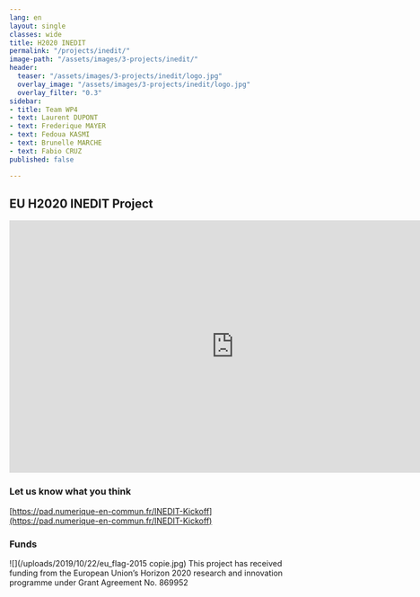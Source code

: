 ```yaml
---
lang: en
layout: single
classes: wide
title: H2020 INEDIT
permalink: "/projects/inedit/"
image-path: "/assets/images/3-projects/inedit/"
header:
  teaser: "/assets/images/3-projects/inedit/logo.jpg"
  overlay_image: "/assets/images/3-projects/inedit/logo.jpg"
  overlay_filter: "0.3"
sidebar:
- title: Team WP4
- text: Laurent DUPONT
- text: Frederique MAYER
- text: Fedoua KASMI
- text: Brunelle MARCHE
- text: Fabio CRUZ
published: false

---
```

## EU H2020 INEDIT Project

<iframe width="800" height="450" src="https://www.powtoon.com/embed/bXG1pPtGZdn/" frameborder="0"></iframe>

### Let us know what you think

[https://pad.numerique-en-commun.fr/INEDIT-Kickoff](https://pad.numerique-en-commun.fr/INEDIT-Kickoff)

### Funds

![](/uploads/2019/10/22/eu_flag-2015 copie.jpg) This project has received funding from the European Union’s Horizon 2020 research and innovation programme under Grant Agreement No. 869952